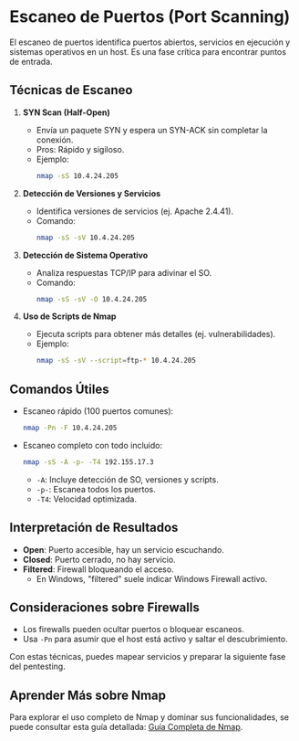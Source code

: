 # Escaneo de Puertos (Port Scanning)

El escaneo de puertos identifica puertos abiertos, servicios en ejecución y sistemas operativos en un host. Es una fase crítica para encontrar puntos de entrada.

## Técnicas de Escaneo
1. **SYN Scan (Half-Open)**  
   - Envía un paquete SYN y espera un SYN-ACK sin completar la conexión.
   - Pros: Rápido y sigiloso.
   - Ejemplo:
     ```bash
     nmap -sS 10.4.24.205
     ```

2. **Detección de Versiones y Servicios**  
   - Identifica versiones de servicios (ej. Apache 2.4.41).
   - Comando:
     ```bash
     nmap -sS -sV 10.4.24.205
     ```

3. **Detección de Sistema Operativo**  
   - Analiza respuestas TCP/IP para adivinar el SO.
   - Comando:
     ```bash
     nmap -sS -sV -O 10.4.24.205
     ```

4. **Uso de Scripts de Nmap**  
   - Ejecuta scripts para obtener más detalles (ej. vulnerabilidades).
   - Ejemplo:
     ```bash
     nmap -sS -sV --script=ftp-* 10.4.24.205
     ```

## Comandos Útiles
- Escaneo rápido (100 puertos comunes):
  ```bash
  nmap -Pn -F 10.4.24.205
  ```
- Escaneo completo con todo incluido:
  ```bash
  nmap -sS -A -p- -T4 192.155.17.3
  ```
  - `-A`: Incluye detección de SO, versiones y scripts.
  - `-p-`: Escanea todos los puertos.
  - `-T4`: Velocidad optimizada.

## Interpretación de Resultados
- **Open**: Puerto accesible, hay un servicio escuchando.
- **Closed**: Puerto cerrado, no hay servicio.
- **Filtered**: Firewall bloqueando el acceso.
  - En Windows, "filtered" suele indicar Windows Firewall activo.

## Consideraciones sobre Firewalls
- Los firewalls pueden ocultar puertos o bloquear escaneos.
- Usa `-Pn` para asumir que el host está activo y saltar el descubrimiento.

Con estas técnicas, puedes mapear servicios y preparar la siguiente fase del pentesting.

## Aprender Más sobre Nmap

Para explorar el uso completo de Nmap y dominar sus funcionalidades, se puede consultar esta guía detallada: [Guía Completa de Nmap](https://xhetic-shards.vercel.app/tools/nmap.html).
